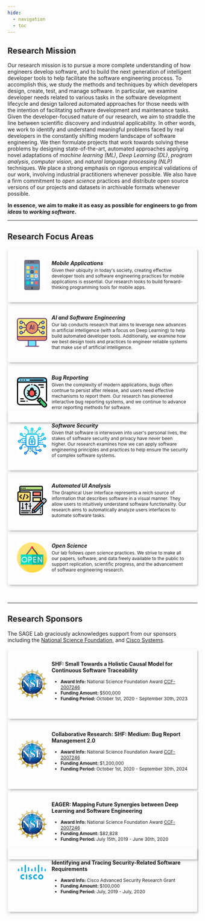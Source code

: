 ```yaml
---
hide:
  - navigation
  - toc
---
```


<style>

  .responsive-grid {
    display: grid;
    width: 100%;
    grid-template-columns: repeat(1, 1fr);
    gap: 2rem;
  }

  @media screen and (min-width: 64rem) {
    .responsive-grid {
      grid-template-columns: repeat(3, 1fr);
    }
  }

  .card-wrapper {
    text-decoration: none;
    transition: none;
    background: none;
    padding: 0;
  }

  .card {
    position: relative;
    padding: 1.5rem;
    display: flex;
    flex-direction: row;
    -moz-box-align: center;
    align-items: center;
    height: 100%;
    -moz-box-pack: start;
    justify-content: flex-start;
    box-shadow: rgba(0, 0, 0, 0.09) 0.3125rem 0.3125rem 0px -0.0625rem, rgba(0, 0, 0, 0.15) 0px 0.25rem 0.5rem 0px;
    transition: all 0.6s cubic-bezier(0.165, 0.84, 0.44, 1) 0s;
  }

  .card:hover {
    box-shadow: rgba(0, 0, 0, 0.2) 0.3125rem 0.3125rem 0px -0.0625rem, rgba(0, 0, 0, 0.26) 0px 0.25rem 0.5rem 0px;
  }

  @media screen and (min-width: 75rem) {
    .card {
      padding: 2rem 2.5rem;
      margin: 0px 1px;
      border-radius: 4px;
    }
  }

  @media screen and (min-width: 36rem) {
    .card {
      padding: 1rem 1.5rem;
      margin: 0px 1px;
      border-radius: 4px;

    }
  }

  .card .logo {
    margin-right: 0.75rem;
    width: 80px;
    height: 80px;
  }

  .card .card-content {
    display: flex;
    flex: 1 1 0%;
    flex-direction: column;
    width: 100%;
  }

  .card .card-content h5 {
    margin: 0;
  }
  
    .card .card-content h4 {
    margin: 0;
  }

  .card .card-content p {
    margin-top: 0.25em;
    margin-bottom: 0;
    font-size: 12px;
  }
  
    .card .card-content li {
    font-size: 12px;
  }

  .card .card-content code {
    background: rgba(0, 0, 0, 0.05) none repeat scroll 0% 0%;
    padding: 2px 6px;
    border-radius: 4px;
  }


  .component-wrapper span.em {
    color: rgb(61, 61, 61);
  }

  .component-wrapper a {
    transition: color 125ms;
    padding: 2px 6px;
    margin: 0px 1px;
    border-radius: 4px;
    display: inline;
    cursor: pointer;
  }

  .component-wrapper a:hover {
    color: var(--md-typeset-a-color);
    background: var(--md-accent-fg-color--transparent);
  }
</style>

## Research Mission

Our research mission is to pursue a more complete understanding of how engineers develop software, and to build the next generation of intelligent developer tools to help facilitate the software engineering process. To accomplish this, we study the methods and techniques by which developers design, create, test, and manage software. In particular, we examine developer needs related to various tasks in the software development lifecycle and design tailored automated approaches for those needs with the intention of facilitating software development and maintenance tasks. Given the developer-focused nature of our research, we aim to straddle the line between scientific discovery and industrial applicability. In other words, we work to identify and understand meaningful problems faced by real developers in the constantly shifting modern landscape of software engineering. We then formulate projects that work towards solving these problems by designing state-of-the-art, automated approaches applying novel adaptations of *machine learning (ML)*, *Deep Learning (DL)*, *program analysis*, *computer vision*, and *natural language processing (NLP)* techniques. We place a strong emphasis on rigorous empirical validations of our work, involving industrial practitioners whenever possible. We also have a firm commitment to *open science* practices and distribute open source versions of our projects and datasets in archivable formats whenever possible.

**In essence, we aim to make it as easy as possible for engineers to go from *ideas* to *working software*.**

---

## Research Focus Areas

<div class="responsive-grid">
	<div class="card">
		<div class="logo">
			<img src="../images/smartphone.png" alt="Illustration of a modern smartphone.">
       </div>
<div class="card-content">
       	<h5>Mobile Applications</h5>
          <p>Given their ubiquity in today's society, creating effective developer tools and software engineering practices for mobile applications is essential. Our research looks to build forward-thinking programming tools for mobile apps.</p>
</div>
</div>
<!-- Networking -->
<div class="card">
	<div class="logo">
            <img src="../images/ai.png" alt="Depiction of Computer AI.">
          </div>
          <div class="card-content">
            <h5>AI and Software Engineering</h5>
            <p>Our lab conducts research that aims to leverage new advances in artificial intelligence (with a focus on Deep Learning) to help build automated developer tools. Additionally, we examine how we best design tools and practices to engineer reliable systems that make use of artificial intelligence.</p>
          </div>
        </div>
        <!-- Customize -->
<div class="card">
          <div class="logo">
            <img src="../images/bug.png" alt="Bug illustrated in Code.">
          </div>
          <div class="card-content">
            <h5>Bug Reporting</h5>
            <p>Given the complexity of modern applications, bugs often contnue to persist after release, and users need effective mechanisms to report them. Our research has pioneered interactive bug reporting systems, and we continue to advance error reporting methods for software.</p>
          </div>
        </div>
      </div>


  <div class="responsive-grid">
        <div class="card">
          <div class="logo">
            <img src="../images/security.png" alt="Depiction of a Lock denoting computer security.">
          </div>
          <div class="card-content">
            <h5>Software Security</h5>
            <p>Given that software is interwoven into user's personal lives, the stakes of software security and privacy have never been higher. Our research examines how we can apply software engineering principles and practices to help ensure the security of complex software systems.</p>
          </div>
        </div>
 <div class="card">
          <div class="logo">
            <img src="../images/gui.png" alt="Depiction of a Lock denoting computer security.">
          </div>
          <div class="card-content">
            <h5>Automated UI Analysis</h5>
            <p>The Graphical User Interface represents a reich source of information that describes software in a visual manner. They allow users to intuitively understand software functionality. Our research aims to automatically analyze users interfaces to automate software tasks.</p>
          </div>
        </div>
<div class="card">
          <div class="logo">
            <img src="../images/open.png" alt="Depiction of a Lock denoting computer security.">
          </div>
          <div class="card-content">
            <h5>Open Science</h5>
            <p>Our lab follows <i>open science</i> practices. We strive to make all our papers, software, and data freely available to the public to support replication, scientific progress, and the advancement of software engineering research.</p>
          </div>
        </div>
        <br>
        <br>
  </div>
  
---
  
## Research Sponsors

The SAGE Lab graciously acknowledges support from our sponsors including the [National Science Foundation](https://www.nsf.gov), and [Cisco Systems](https://research.cisco.com).


<div class="responsive-grid">
	<div class="card">
		<div class="logo">
			<img src="../images/nsf.png" alt="NSF Logo">
       </div>
<div class="card-content">
       	<h4>SHF: Small Towards a Holistic Causal Model for Continuous Software Traceability</h4>
          <ul>
          <li><b>Award Info: </b> National Science Foundation Award <a href="https://www.nsf.gov/awardsearch/showAward?AWD_ID=2007246&HistoricalAwards=false">CCF-2007246</a></li>
          <li><b>Funding Amount: </b> $500,000</li>
          <li><b>Funding Period: </b> October 1st, 2020 - September 30th, 2023</li>
          </ul>
</div>
</div>
<div class="card">
		<div class="logo">
			<img src="../images/nsf.png" alt="NSF Logo">
       </div>
<div class="card-content">
       	<h4>Collaborative Research: SHF: Medium: Bug Report Management 2.0</h4>
          <ul>
          <li><b>Award Info: </b> National Science Foundation Award <a href="https://www.nsf.gov/awardsearch/showAward?AWD_ID=1955853&HistoricalAwards=false">CCF-2007246</a></li>
          <li><b>Funding Amount: </b> $1,200,000</li>
          <li><b>Funding Period: </b> October 1st, 2020 - September 30th, 2024</li>
          </ul>
</div>
</div>
<div class="card">
		<div class="logo">
			<img src="../images/nsf.png" alt="NSF Logo">
       </div>
<div class="card-content">
       	<h4>EAGER: Mapping Future Synergies between Deep Learning and Software Engineering</h4>
          <ul>
          <li><b>Award Info: </b> National Science Foundation Award <a href="https://www.nsf.gov/awardsearch/showAward?AWD_ID=1927679">CCF-2007246</a></li>
          <li><b>Funding Amount: </b> $82,828</li>
          <li><b>Funding Period: </b> July 15th, 2019 - June 30th, 2020</li>
          </ul>
</div>
</div>
</div>
      
<div class="responsive-grid">
<div class="card">
		<div class="logo">
			<img src="../images/cisco.png" alt="NSF Logo">
       </div>
<div class="card-content">
       	<h4>Identifying and Tracing Security-Related Software Requirements</h4>
          <ul>
          <li><b>Award Info: </b> Cisco Advanced Security Research Grant</li>
          <li><b>Funding Amount: </b> $100,000</li>
          <li><b>Funding Period: </b> July, 2019 - July, 2020</li>
          </ul>
</div>
</div>
</div>
